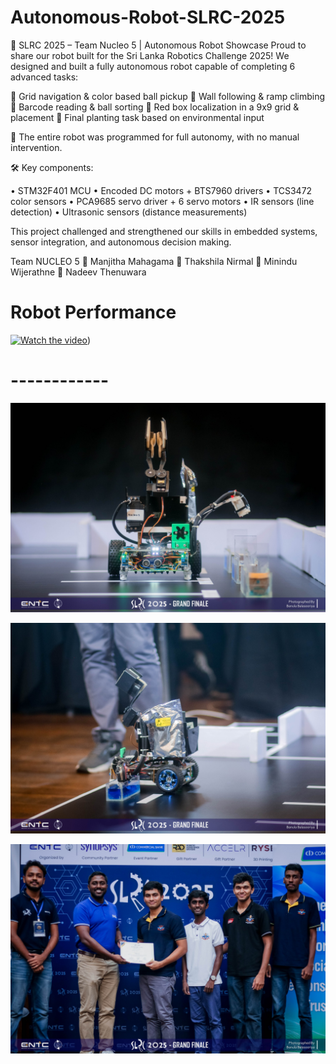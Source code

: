 # Autonomous-Robot-SLRC-2025
🚀 SLRC 2025 – Team Nucleo 5 | Autonomous Robot Showcase 
Proud to share our robot built for the Sri Lanka Robotics Challenge 2025!
We designed and built a fully autonomous robot capable of completing 6 advanced tasks:

🔸 Grid navigation & color based ball pickup
🔸 Wall following & ramp climbing
🔸 Barcode reading & ball sorting
🔸 Red box localization in a 9x9 grid & placement
🔸 Final planting task based on environmental input

🎯 The entire robot was programmed for full autonomy, with no manual intervention.

🛠️ Key components:

• STM32F401 MCU
• Encoded DC motors + BTS7960 drivers
• TCS3472 color sensors
• PCA9685 servo driver + 6 servo motors
• IR sensors (line detection)
• Ultrasonic sensors (distance measurements)

This project challenged and strengthened our skills in embedded systems, sensor integration, and autonomous decision making.

Team NUCLEO 5
🔹 Manjitha Mahagama
🔹 Thakshila Nirmal
🔹 Minindu Wijerathne
🔹 Nadeev Thenuwara

# Robot Performance

[![Watch the video]([)](https://youtu.be/4gBIOZLEmkE?si=HDfHNnSW6LAWgBbT))

# ------------

![image alt](https://github.com/BinethGeesara/Autonomous-Robot-SLRC-2025/blob/4842cfc784dcc02e9f140cdeff685e1812fac05c/490317173_1075838957913589_4994344122486557718_n%202.JPG)

![image alt](https://github.com/BinethGeesara/Autonomous-Robot-SLRC-2025/blob/4842cfc784dcc02e9f140cdeff685e1812fac05c/490292966_1075838934580258_6176114214731787442_n.JPG)

![image alt](https://github.com/BinethGeesara/Autonomous-Robot-SLRC-2025/blob/7199294cb2a777a0ec76595ca7a40faae1cb4424/490023257_1075843767913108_4952366928416341328_n.JPG)


